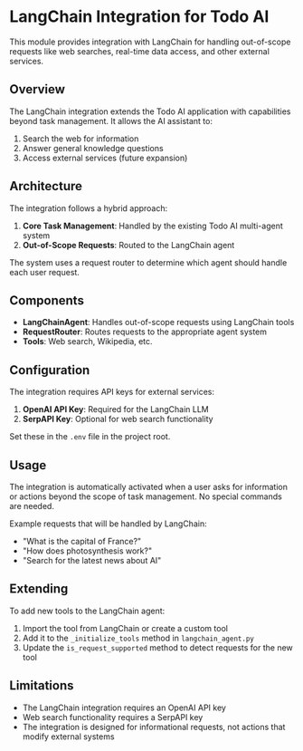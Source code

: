 # LangChain Integration for Todo AI

This module provides integration with LangChain for handling out-of-scope requests like web searches, real-time data access, and other external services.

## Overview

The LangChain integration extends the Todo AI application with capabilities beyond task management. It allows the AI assistant to:

1. Search the web for information
2. Answer general knowledge questions
3. Access external services (future expansion)

## Architecture

The integration follows a hybrid approach:

1. **Core Task Management**: Handled by the existing Todo AI multi-agent system
2. **Out-of-Scope Requests**: Routed to the LangChain agent

The system uses a request router to determine which agent should handle each user request.

## Components

- **LangChainAgent**: Handles out-of-scope requests using LangChain tools
- **RequestRouter**: Routes requests to the appropriate agent system
- **Tools**: Web search, Wikipedia, etc.

## Configuration

The integration requires API keys for external services:

1. **OpenAI API Key**: Required for the LangChain LLM
2. **SerpAPI Key**: Optional for web search functionality

Set these in the `.env` file in the project root.

## Usage

The integration is automatically activated when a user asks for information or actions beyond the scope of task management. No special commands are needed.

Example requests that will be handled by LangChain:
- "What is the capital of France?"
- "How does photosynthesis work?"
- "Search for the latest news about AI"

## Extending

To add new tools to the LangChain agent:

1. Import the tool from LangChain or create a custom tool
2. Add it to the `_initialize_tools` method in `langchain_agent.py`
3. Update the `is_request_supported` method to detect requests for the new tool

## Limitations

- The LangChain integration requires an OpenAI API key
- Web search functionality requires a SerpAPI key
- The integration is designed for informational requests, not actions that modify external systems
